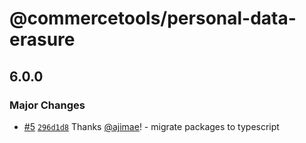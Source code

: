 # @commercetools/personal-data-erasure

## 6.0.0

### Major Changes

- [#5](https://github.com/commercetools/typescript-dev-utilities/pull/5) [`296d1d8`](https://github.com/commercetools/typescript-dev-utilities/commit/296d1d8aac51aea6eb6bb655772e5f11cd036bad) Thanks [@ajimae](https://github.com/ajimae)! - migrate packages to typescript
